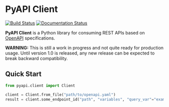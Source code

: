 # PyAPI Client

[![Build Status](https://b11c.semaphoreci.com/badges/pyapi-client/branches/master.svg?style=shields&key=06259646-6937-4157-a127-ff0271ca1501)](https://b11c.semaphoreci.com/projects/pyapi-client)
[![Documentation Status](https://readthedocs.org/projects/pyapi-client/badge/?version=latest)](https://pyapi-client.readthedocs.io/en/latest/?badge=latest)

**PyAPI Client** is a Python library for consuming REST APIs based on [OpenAPI](https://swagger.io/resources/open-api/) specifications.

**WARNING:** This is still a work in progress and not quite ready for production usage. Until version 1.0 is released, any new release can be expected to break backward compatibility.


## Quick Start

```python
from pyapi.client import Client

client = Client.from_file("path/to/openapi.yaml")
result = client.some_endpoint_id("path", "variables", "query_var"="example")
```
